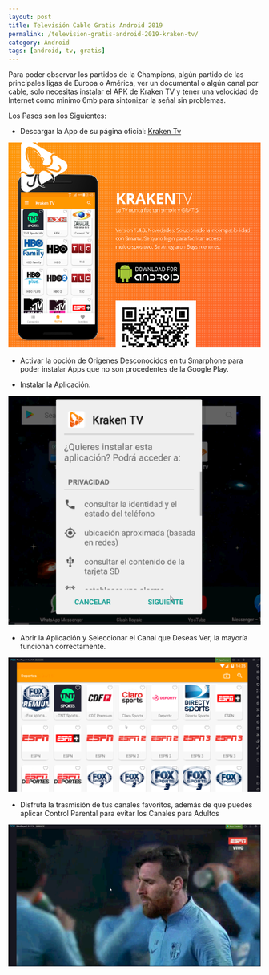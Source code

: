 ```yaml
---
layout: post
title: Televisión Cable Gratis Android 2019
permalink: /television-gratis-android-2019-kraken-tv/
category: Android
tags: [android, tv, gratis]
---
```


Para poder observar los partidos de la Champions, algún partido de las principales ligas de Europa o América, ver un documental o algún canal por cable, solo necesitas instalar el APK de Kraken TV y tener una velocidad de Internet como minimo 6mb para sintonizar la señal sin problemas.

Los Pasos son los Siguientes:

* Descargar la App de su página oficial: <a href="https://github.com/krakentv2/release/raw/master/app148.apk" target="_blank">Kraken Tv</a>

![Kraken TV](../images/kraken_tv_app_page.png "Kraken TV")


* Activar la opción de Origenes Desconocidos en tu Smarphone para poder instalar Apps que no son procedentes de la Google Play.

* Instalar la Aplicación.

![Instalar App Kraken TV](../images/instalar_kraken_tv_android.png "Instalar Kraken Android")

* Abrir la Aplicación y Seleccionar el Canal que Deseas Ver, la mayoría funcionan correctamente.

![Listado Canales Kraken TV](../images/lista_canales_kraken_tv.png "Listado Canales Kraken TV")

* Disfruta la trasmisión de tus canales favoritos, además de que puedes aplicar Control Parental para evitar los Canales para Adultos

![Canal ESPN Carga Correctamente Kraken TV](../images/espn_canal_kraken_tv.png "Canal ESPN Carga Correctamente Kraken TV")


